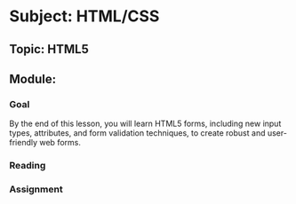 # Subject: HTML/CSS
## Topic: HTML5
## Module: 

### Goal
By the end of this lesson, you will learn HTML5 forms, including new input types, attributes, and form validation techniques, to create robust and user-friendly web forms. 
### Reading 

### Assignment
